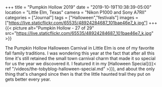 +++
title = "Pumpkin Hollow 2019"
date = "2019-10-19T10:38:39-05:00"
location = "Little Elm, Texas"
camera = "Nikon P1000 and Sony A7RII"
categories = ["Journal"]
tags = ["Halloween","festivals"]
images = ["https://live.staticflickr.com/65535/48924284687_101bae46e7_k.jpg"]
+++
{{< picture alt="Pumpkin Hollow - 27 of 29" src="https://live.staticflickr.com/65535/48924284687_101bae46e7_k.jpg" >}}
<!--more-->

The Pumpkin Hollow Halloween Carnival in Little Elm is one of my favorite fall family traditions. I was wondering this year at the fact that after all this time it's still retained the small town carnival charm that made it so special for us the year we discovered it. I featured it in my [Halloween Special]({{< ref "/videos/the-tobyblog-halloween-special.md" >}}), and about the only thing that's changed since then is that the little haunted trail they put on gets better every year.

<div id="gallery" style="margin:0px auto;display:none;">
		<img alt="Pumpkin Hollow - 11 of 29" src="https://live.staticflickr.com/65535/48923540648_ebbeb2a841.jpg"
			data-image="https://live.staticflickr.com/65535/48923540648_ba5294733e_k.jpg">
		<img alt="Pumpkin Hollow - 5 of 29" src="https://live.staticflickr.com/65535/48924079756_6a1378e8df.jpg"
			data-image="https://live.staticflickr.com/65535/48924079756_77e4f0aae6_k.jpg">
		<img alt="Pumpkin Hollow - 26 of 29" src="https://live.staticflickr.com/65535/48923562073_982716518e.jpg"
			data-image="https://live.staticflickr.com/65535/48923562073_3c5048dca2_k.jpg">
		<img alt="Pumpkin Hollow - 19 of 29" src="https://live.staticflickr.com/65535/48924281687_eb9726c48a.jpg"
			data-image="https://live.staticflickr.com/65535/48924281687_cded9e026d_k.jpg">
		<img alt="Pumpkin Hollow - 17 of 29" src="https://live.staticflickr.com/65535/48924072741_e780a6c8a7.jpg"
			data-image="https://live.staticflickr.com/65535/48924072741_1536adbb66_k.jpg">
		<img alt="Pumpkin Hollow - 15 of 29" src="https://live.staticflickr.com/65535/48923556733_d9c6fb202d.jpg"
			data-image="https://live.staticflickr.com/65535/48923556733_542eae4c2f_k.jpg">
		<img alt="Pumpkin Hollow - 23 of 29" src="https://live.staticflickr.com/65535/48923530168_2f83d586c5.jpg"
			data-image="https://live.staticflickr.com/65535/48923530168_99d6f52119_k.jpg">
		<img alt="Pumpkin Hollow - 2 of 9" src="https://live.staticflickr.com/65535/48923465413_b229989aa5.jpg"
			data-image="https://live.staticflickr.com/65535/48923465413_960df529c9_k.jpg">
		<img alt="Pumpkin Hollow - 7 of 9" src="https://live.staticflickr.com/65535/48923466723_649f6f2ed8.jpg"
			data-image="https://live.staticflickr.com/65535/48923466723_70e2d47ace_k.jpg">
		<img alt="Pumpkin Hollow - 5 of 9" src="https://live.staticflickr.com/65535/48923999536_cf48364fd0.jpg"
			data-image="https://live.staticflickr.com/65535/48923999536_f67ba6dc13_k.jpg">
		<img alt="Pumpkin Hollow - 1 of 29" src="https://live.staticflickr.com/65535/48923533278_9cb1ebbb52.jpg"
			data-image="https://live.staticflickr.com/65535/48923533278_a24f15873a_k.jpg">
		<img alt="Pumpkin Hollow - 21 of 29" src="https://live.staticflickr.com/65535/48923547988_9d5f99fe5e.jpg"
			data-image="https://live.staticflickr.com/65535/48923547988_43f871f260_k.jpg">
		<img alt="Pumpkin Hollow - 6 of 9" src="https://live.staticflickr.com/65535/48924000371_fd1550fe59.jpg"
			data-image="https://live.staticflickr.com/65535/48924000371_6c243c07dc_k.jpg">
		<img alt="Pumpkin Hollow - 24 of 29" src="https://live.staticflickr.com/65535/48923542363_7817637b92.jpg"
			data-image="https://live.staticflickr.com/65535/48923542363_83a129500c_k.jpg">
		<img alt="Pumpkin Hollow - 14 of 29" src="https://live.staticflickr.com/65535/48924078331_c34eff1588.jpg"
			data-image="https://live.staticflickr.com/65535/48924078331_840c6cfe0d_k.jpg">
		<img alt="Pumpkin Hollow - 18 of 29" src="https://live.staticflickr.com/65535/48923559803_23d1f87d53.jpg"
			data-image="https://live.staticflickr.com/65535/48923559803_1da6d94cc3_k.jpg">
		<img alt="Pumpkin Hollow - 22 of 29" src="https://live.staticflickr.com/65535/48923536988_b8c7e554c9.jpg"
			data-image="https://live.staticflickr.com/65535/48923536988_88646f80cb_k.jpg">
		<img alt="Pumpkin Hollow - 27 of 29" src="https://live.staticflickr.com/65535/48924284687_f47cf0f006.jpg"
			data-image="https://live.staticflickr.com/65535/48924284687_101bae46e7_k.jpg">
		<img alt="Pumpkin Hollow - 28 of 29" src="https://live.staticflickr.com/65535/48923535888_ebba60f384.jpg"
			data-image="https://live.staticflickr.com/65535/48923535888_504bf2bde4_k.jpg">
		<img alt="Pumpkin Hollow - 8 of 9" src="https://live.staticflickr.com/65535/48923998166_eb933d0edd.jpg"
			data-image="https://live.staticflickr.com/65535/48923998166_c4e0ea7911_k.jpg">
		<img alt="Pumpkin Hollow - 16 of 29" src="https://live.staticflickr.com/65535/48923531183_4af5dfaf20.jpg"
			data-image="https://live.staticflickr.com/65535/48923531183_f95b52d6f0_k.jpg">
		<img alt="Pumpkin Hollow - 1 of 9" src="https://live.staticflickr.com/65535/48923466363_409bccca66.jpg"
			data-image="https://live.staticflickr.com/65535/48923466363_74c06b3550_k.jpg">
		<img alt="Pumpkin Hollow - 3 of 29" src="https://live.staticflickr.com/65535/48924287552_c4c8edf0df.jpg"
			data-image="https://live.staticflickr.com/65535/48924287552_e2e92d83ac_k.jpg">
		<img alt="Pumpkin Hollow - 20 of 29" src="https://live.staticflickr.com/65535/48924090716_33910a0271.jpg"
			data-image="https://live.staticflickr.com/65535/48924090716_69330a7929_k.jpg">
		<img alt="Pumpkin Hollow - 4 of 9" src="https://live.staticflickr.com/65535/48923465768_7765bc752e.jpg"
			data-image="https://live.staticflickr.com/65535/48923465768_1aa9679efa_k.jpg">
		<img alt="Pumpkin Hollow - 13 of 29" src="https://live.staticflickr.com/65535/48924097431_b20227517e.jpg"
			data-image="https://live.staticflickr.com/65535/48924097431_1055cfe59a_k.jpg">
		<img alt="Pumpkin Hollow - 25 of 29" src="https://live.staticflickr.com/65535/48923534768_7e4da9ce96.jpg"
			data-image="https://live.staticflickr.com/65535/48923534768_fa04521332_k.jpg">
		<img alt="Pumpkin Hollow - 4 of 29" src="https://live.staticflickr.com/65535/48924089391_8cb01bd757.jpg"
			data-image="https://live.staticflickr.com/65535/48924089391_e9b3a5d5f6_k.jpg">
		<img alt="Pumpkin Hollow - 3 of 9" src="https://live.staticflickr.com/65535/48924198007_fd4b6459c9.jpg"
			data-image="https://live.staticflickr.com/65535/48924198007_d62e78c191_k.jpg">
</div>
